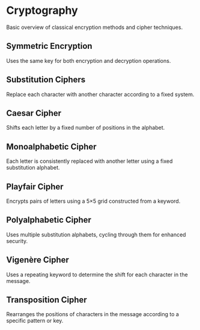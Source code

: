 # Cryptography
Basic overview of classical encryption methods and cipher techniques.

## Symmetric Encryption
Uses the same key for both encryption and decryption operations.

## Substitution Ciphers
Replace each character with another character according to a fixed system.

## Caesar Cipher
Shifts each letter by a fixed number of positions in the alphabet.

## Monoalphabetic Cipher
Each letter is consistently replaced with another letter using a fixed substitution alphabet.

## Playfair Cipher
Encrypts pairs of letters using a 5×5 grid constructed from a keyword.

## Polyalphabetic Cipher
Uses multiple substitution alphabets, cycling through them for enhanced security.

## Vigenère Cipher
Uses a repeating keyword to determine the shift for each character in the message.

## Transposition Cipher
Rearranges the positions of characters in the message according to a specific pattern or key.

